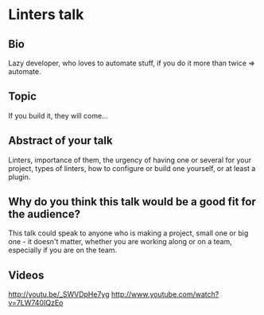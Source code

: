 # Linters talk

## Bio

Lazy developer, who loves to automate stuff, if you do it more than twice => automate. 

## Topic

If you build it, they will come...

## Abstract of your talk

Linters, importance of them, the urgency of having one or several for your project, types of linters, how to configure or build one yourself, or at least a plugin.

## Why do you think this talk would be a good fit for the audience?

This talk could speak to anyone who is making a project, small one or big one - it doesn't matter, whether you are working along or on a team, especially if you are on the team.

## Videos

http://youtu.be/_SWVDpHe7yg 
http://www.youtube.com/watch?v=7LW740IQzEo
